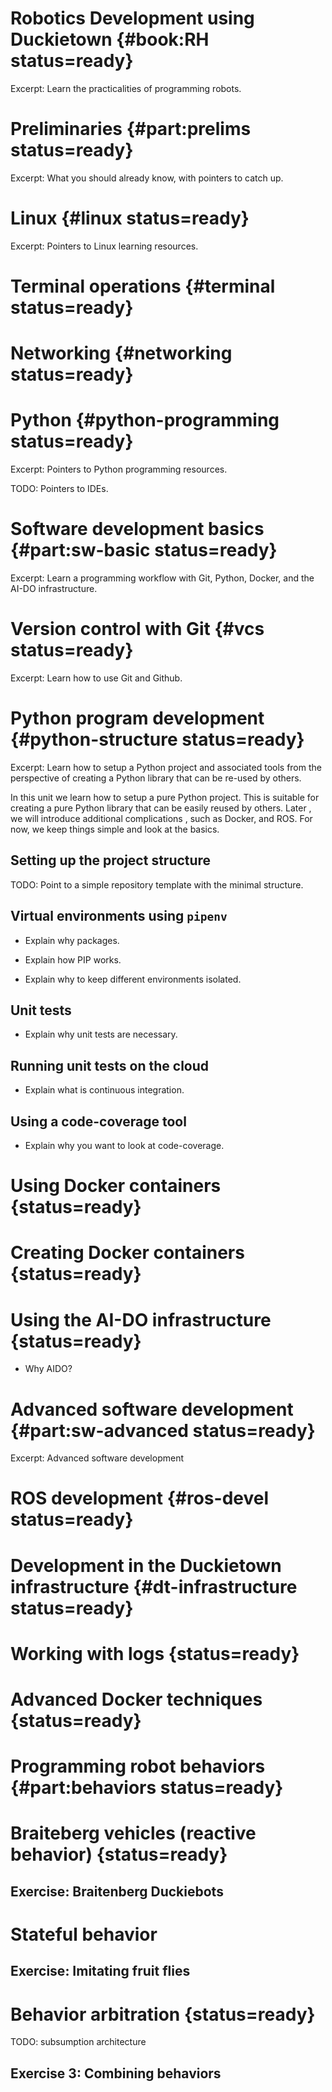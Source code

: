 # Robotics Development using Duckietown {#book:RH status=ready}

Excerpt: Learn the practicalities of programming robots.

<minitoc levels="3"/>

<!---->

# Preliminaries {#part:prelims status=ready}

Excerpt: What you should already know, with pointers to catch up.

<minitoc/>

# Linux {#linux status=ready}

Excerpt: Pointers to Linux learning resources.

<minitoc/>


# Terminal operations {#terminal status=ready}



<minitoc/>

# Networking {#networking status=ready}


<minitoc/>


# Python {#python-programming status=ready}

Excerpt: Pointers to Python programming resources.

TODO: Pointers to IDEs.

<!---->

<minitoc/>

# Software development basics {#part:sw-basic status=ready}

Excerpt: Learn a programming workflow with Git, Python, Docker, and the AI-DO infrastructure.

<minitoc/>

# Version control with Git {#vcs status=ready}

Excerpt: Learn how to use Git and Github.

<minitoc/>

# Python program development {#python-structure status=ready}

Excerpt: Learn how to setup a Python project and associated tools from the perspective of creating a Python library
 that can be re-used by others.
 
 
In this unit we learn how to setup a pure Python project. This is suitable for creating a pure Python library that
 can be easily reused by others.
  Later
, we will introduce
 additional
 complications
, such as
 Docker, and ROS. 
 For now, we keep things simple and look at the basics.
 
<minitoc/>
 

## Setting up the project structure

TODO: Point to a simple repository template with the minimal structure.

## Virtual environments using `pipenv`

* Explain why packages.

* Explain how PIP works.

* Explain why to keep different environments isolated.

## Unit tests

* Explain why unit tests are necessary.



## Running unit tests on the cloud

* Explain what is continuous integration.

## Using a code-coverage tool

* Explain why you want to look at code-coverage.



# Using Docker containers {status=ready}

<minitoc/>

# Creating Docker containers {status=ready}

<minitoc/>

# Using the AI-DO infrastructure {status=ready}

* Why AIDO?

<minitoc/>


# Advanced software development  {#part:sw-advanced status=ready}

Excerpt: Advanced software development
 
<minitoc/>

# ROS development {#ros-devel status=ready}


 
<minitoc/>


# Development in the Duckietown infrastructure {#dt-infrastructure status=ready}


 
<minitoc/>

# Working with logs {status=ready}


 
<minitoc/>

# Advanced Docker techniques {status=ready}


 
<minitoc/>


# Programming robot behaviors  {#part:behaviors status=ready}


 
<minitoc/>

# Braiteberg vehicles (reactive behavior) {status=ready}
 

 
<minitoc/>

## Exercise: Braitenberg Duckiebots  


# Stateful behavior


 
<minitoc/>


## Exercise: Imitating fruit flies


# Behavior arbitration {status=ready}

TODO: subsumption architecture


 
<minitoc/>


## Exercise 3: Combining behaviors
